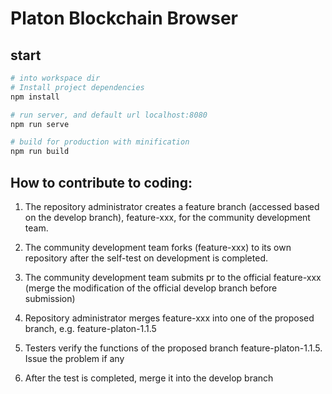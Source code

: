 # Platon Blockchain Browser

## start

``` bash
# into workspace dir
# Install project dependencies
npm install

# run server, and default url localhost:8080 
npm run serve

# build for production with minification
npm run build

```

## How to contribute to coding:

1. The repository administrator creates a feature branch (accessed based on the develop branch), feature-xxx, for the community development team.

2. The community development team forks (feature-xxx) to its own repository after the self-test on development is completed.

3. The community development team submits pr to the official feature-xxx (merge the modification of the official develop branch before submission)

4. Repository administrator merges feature-xxx into one of the proposed branch, e.g. feature-platon-1.1.5

5. Testers verify the functions of the proposed branch feature-platon-1.1.5. Issue the problem if any 

6. After the test is completed, merge it into the develop branch